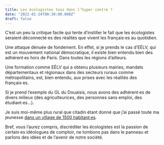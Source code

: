```yaml
---
title: Les écologistes tous dans l’hyper centre ?
date: "2022-01-24T08:30:00.000Z"
draft: false
---
```


C’est un peu la critique facile qui tente d’instiller le fait que les écologistes seraient déconnecté·es des réalités que vivent les français·es au quotidien.

Une attaque dénuée de fondement. En effet, si je prends le cas d’EÉLV, qui est un mouvement national démocratique, il existe bien entendu bien des adhérent·es hors de Paris. Dans toutes les régions d’ailleurs.

Une formation comme EÉLV qui a obtenu plusieurs mairies, mandats départementaux et régionaux dans des secteurs ruraux comme métropolitains, est, bien entendu, aux prises avec les réalités des français·es.

Si je prend l’exemple du GL du Douaisis, nous avons des adhérent·es de divers milieux (des agriculteurices, des personnes sans emploi, des étudiant·es…).

Je suis moi-même plus rural que citadin étant donné que j’ai passé toute ma jeunesse [dans un village de 1500 habitant·es](/biographie#origine-et-enfance "Lire la partie enfance de ma biographie").

Bref, vous l’aurez compris, discréditer les écologistes est la passion de certain·es idéologues de comptoir, ne tombons pas dans le panneau et parlons des idées et de l’avenir de notre société.
